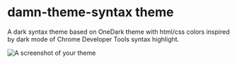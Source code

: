 # damn-theme-syntax theme

A dark syntax theme based on OneDark theme with html/css colors inspired by dark mode of Chrome Developer Tools syntax highlight.

![A screenshot of your theme](https://f.cloud.github.com/assets/69169/2289498/4c3cb0ec-a009-11e3-8dbd-077ee11741e5.gif)

